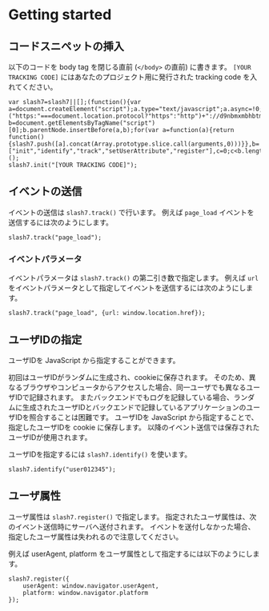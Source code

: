 # Getting started

## コードスニペットの挿入

以下のコードを body tag を閉じる直前 (`</body>` の直前) に書きます。
`[YOUR TRACKING CODE]` にはあなたのプロジェクト用に発行された tracking code を入れてください。

````
var slash7=slash7||[];(function(){var a=document.createElement("script");a.type="text/javascript";a.async=!0;a.src=("https:"===document.location.protocol?"https":"http")+"://d9nbmxmbhbtmj.cloudfront.net/v1/tracker.min.js";var b=document.getElementsByTagName("script")[0];b.parentNode.insertBefore(a,b);for(var a=function(a){return function(){slash7.push([a].concat(Array.prototype.slice.call(arguments,0)))}},b=["init","identify","track","setUserAttribute","register"],c=0;c<b.length;c++)slash7[b[c]]=a(b[c])})();
slash7.init("[YOUR TRACKING CODE]");
````

## イベントの送信

イベントの送信は `slash7.track()` で行います。
例えば `page_load` イベントを送信するには次のようにします。

````
slash7.track("page_load");
````

### イベントパラメータ

イベントパラメータは `slash7.track()` の第二引き数で指定します。
例えば `url` をイベントパラメータとして指定してイベントを送信するには次のようにします。

````
slash7.track("page_load", {url: window.location.href});
````

## ユーザIDの指定

ユーザIDを JavaScript から指定することができます。

初回はユーザIDがランダムに生成され、cookieに保存されます。
そのため、異なるブラウザやコンピュータからアクセスした場合、同一ユーザでも異なるユーザIDで記録されます。
またバックエンドでもログを記録している場合、ランダムに生成されたユーザIDとバックエンドで記録しているアプリケーションのユーザIDを照合することは困難です。
ユーザIDを JavaScript から指定することで、指定したユーザIDを cookie に保存します。
以降のイベント送信では保存されたユーザIDが使用されます。

ユーザIDを指定するには `slash7.identify()` を使います。

````
slash7.identify("user012345");
````

## ユーザ属性

ユーザ属性は `slash7.register()` で指定します。
指定されたユーザ属性は、次のイベント送信時にサーバへ送付されます。
イベントを送付しなかった場合、指定したユーザ属性は失われるので注意してください。

例えば userAgent, platform をユーザ属性として指定するには以下のようにします。

````
slash7.register({
    userAgent: window.navigator.userAgent,
    platform: window.navigator.platform
});
````

